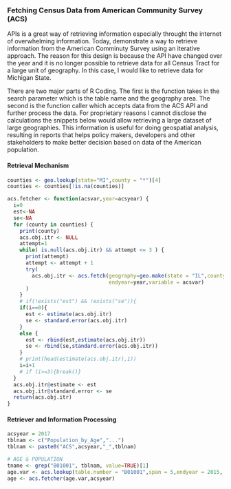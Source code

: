 ### Fetching Census Data from American Community Survey (ACS)

APIs is a great way of retrieving information especially throught the internet of overwhelming information. Today, demonstrate a way to retrieve information from the American Comminuty Survey using an iterative approach. The reason for this design is because the API have changed over the year and it is no longer possible to retrieve data for all Census Tract for a large unit of geography. In this case, I would like to retrieve data for Michigan State.

There are two major parts of R Coding. The first is the function takes in the search parameter which is the table name and the geography area. The second is the function caller which accepts data from the ACS API and further process the data. For proprietary reasons I cannot disclose the calculations the snippets below would allow retrieving a large dataset of large geographies. This information is useful for doing geospatial analysis, resulting in reports that helps policy makers, developers and other stakeholders to make better decision based on data of the American population.


#### Retrieval Mechanism
``` R
counties <- geo.lookup(state="MI",county = "*")[4]
counties <- counties[!is.na(counties)]

acs.fetcher <- function(acsvar,year=acsyear) {
  i=0
  est<-NA
  se<-NA
  for (county in counties) {
    print(county)
    acs.obj.itr <- NULL
    attempt=1
    while( is.null(acs.obj.itr) && attempt <= 3 ) {
      print(attempt)
      attempt <- attempt + 1
      try(
        acs.obj.itr <- acs.fetch(geography=geo.make(state = "IL",county=county, tract = "*"),
                                 endyear=year,variable = acsvar)
      )
    } 
    # if(!exists("est") && !exists("se")){
    if(i==0){
      est <- estimate(acs.obj.itr)
      se <- standard.error(acs.obj.itr)
    }
    else {
      est <- rbind(est,estimate(acs.obj.itr))
      se <- rbind(se,standard.error(acs.obj.itr))
    }
    # print(head(estimate(acs.obj.itr),1))
    i=i+1
    # if (i>=3){break()}
  }
  acs.obj.itr@estimate <- est
  acs.obj.itr@standard.error <- se
  return(acs.obj.itr)
}
```

#### Retriever and Information Processing
``` R
acsyear = 2017
tblnam <- c("Population_by_Age","...")
tblnam <- paste0("ACS",acsyear,"_",tblnam)

# AGE & POPULATION
tname <- grep("B01001", tblnam, value=TRUE)[1]
age.var <- acs.lookup(table.number = "B01001",span = 5,endyear = 2015, dataset = "acs") # create variable
age <- acs.fetcher(age.var,acsyear)
```
